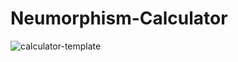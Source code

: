 # Neumorphism-Calculator

![calculator-template](https://user-images.githubusercontent.com/112326025/193304987-36f9e739-84e8-49e1-bb45-6416423e36a0.png)
